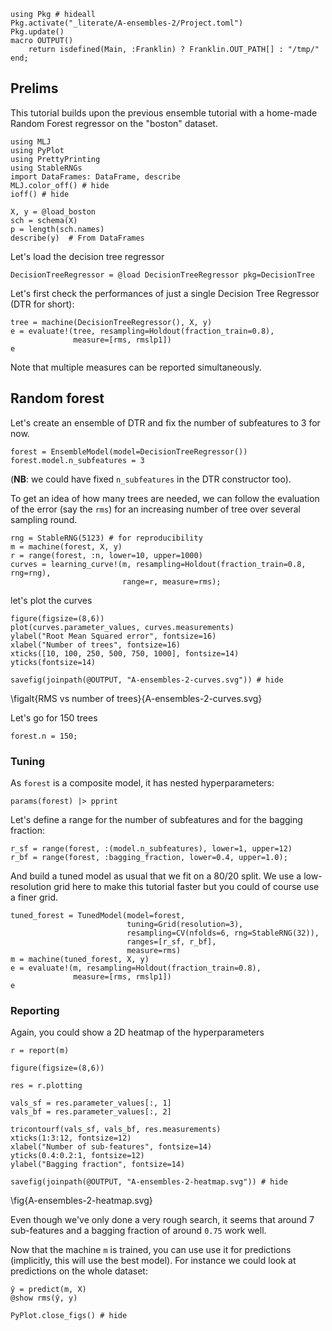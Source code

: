 <!--This file was generated, do not modify it.-->
```julia:ex1
using Pkg # hideall
Pkg.activate("_literate/A-ensembles-2/Project.toml")
Pkg.update()
macro OUTPUT()
    return isdefined(Main, :Franklin) ? Franklin.OUT_PATH[] : "/tmp/"
end;
```

## Prelims

This tutorial builds upon the previous ensemble tutorial with a home-made Random Forest regressor on the "boston" dataset.

```julia:ex2
using MLJ
using PyPlot
using PrettyPrinting
using StableRNGs
import DataFrames: DataFrame, describe
MLJ.color_off() # hide
ioff() # hide

X, y = @load_boston
sch = schema(X)
p = length(sch.names)
describe(y)  # From DataFrames
```

Let's load the decision tree regressor

```julia:ex3
DecisionTreeRegressor = @load DecisionTreeRegressor pkg=DecisionTree
```

Let's first check the performances of just a single Decision Tree Regressor (DTR for short):

```julia:ex4
tree = machine(DecisionTreeRegressor(), X, y)
e = evaluate!(tree, resampling=Holdout(fraction_train=0.8),
              measure=[rms, rmslp1])
e
```

Note that multiple measures can be reported simultaneously.

## Random forest

Let's create an ensemble of DTR and fix the number of subfeatures to 3 for now.

```julia:ex5
forest = EnsembleModel(model=DecisionTreeRegressor())
forest.model.n_subfeatures = 3
```

(**NB**: we could have fixed `n_subfeatures` in the DTR constructor too).

To get an idea of how many trees are needed, we can follow the evaluation of the error (say the `rms`) for an increasing number of tree over several sampling round.

```julia:ex6
rng = StableRNG(5123) # for reproducibility
m = machine(forest, X, y)
r = range(forest, :n, lower=10, upper=1000)
curves = learning_curve!(m, resampling=Holdout(fraction_train=0.8, rng=rng),
                         range=r, measure=rms);
```

let's plot the curves

```julia:ex7
figure(figsize=(8,6))
plot(curves.parameter_values, curves.measurements)
ylabel("Root Mean Squared error", fontsize=16)
xlabel("Number of trees", fontsize=16)
xticks([10, 100, 250, 500, 750, 1000], fontsize=14)
yticks(fontsize=14)

savefig(joinpath(@OUTPUT, "A-ensembles-2-curves.svg")) # hide
```

\figalt{RMS vs number of trees}{A-ensembles-2-curves.svg}

Let's go for 150 trees

```julia:ex8
forest.n = 150;
```

### Tuning

As `forest` is a composite model, it has nested hyperparameters:

```julia:ex9
params(forest) |> pprint
```

Let's define a range for the number of subfeatures and for the bagging fraction:

```julia:ex10
r_sf = range(forest, :(model.n_subfeatures), lower=1, upper=12)
r_bf = range(forest, :bagging_fraction, lower=0.4, upper=1.0);
```

And build a tuned model as usual that we fit on a 80/20 split.
We use a low-resolution grid here to make this tutorial faster but you could of course use a finer grid.

```julia:ex11
tuned_forest = TunedModel(model=forest,
                          tuning=Grid(resolution=3),
                          resampling=CV(nfolds=6, rng=StableRNG(32)),
                          ranges=[r_sf, r_bf],
                          measure=rms)
m = machine(tuned_forest, X, y)
e = evaluate!(m, resampling=Holdout(fraction_train=0.8),
              measure=[rms, rmslp1])
e
```

### Reporting
Again, you could show a 2D heatmap of the hyperparameters

```julia:ex12
r = report(m)

figure(figsize=(8,6))

res = r.plotting

vals_sf = res.parameter_values[:, 1]
vals_bf = res.parameter_values[:, 2]

tricontourf(vals_sf, vals_bf, res.measurements)
xticks(1:3:12, fontsize=12)
xlabel("Number of sub-features", fontsize=14)
yticks(0.4:0.2:1, fontsize=12)
ylabel("Bagging fraction", fontsize=14)

savefig(joinpath(@OUTPUT, "A-ensembles-2-heatmap.svg")) # hide
```

\fig{A-ensembles-2-heatmap.svg}

Even though we've only done a very rough search, it seems that around 7 sub-features and a bagging fraction of around `0.75` work well.

Now that the machine `m` is trained, you can use use it for predictions (implicitly, this will use the best model).
For instance we could look at predictions on the whole dataset:

```julia:ex13
ŷ = predict(m, X)
@show rms(ŷ, y)

PyPlot.close_figs() # hide
```

